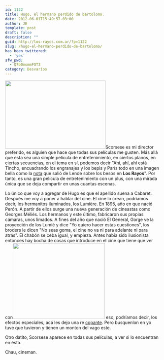 ```yaml
---
id: 1122
title: Hugo, el hermano perdido de bartolomo.
date: 2012-06-01T15:49:57-03:00
author: JE
template: post
draft: false
description: ""
guid: http://los-rayos.com.ar/?p=1122
slug: /hugo-el-hermano-perdido-de-bartolomo/
has_been_twittered:
  - 'yes'
sfw_pwd:
  - Q7b0mommFOT3
category: Desvaríos
---
```

<img class="alignright" src="https://lacosacine.nextperience.netdna-cdn.com/images/galeries/hugo/la%20invencion%20de%20hugo%20cabret%209%20-%20la%20cosa%20cine.jpg" alt="" width="326" height="221" />Scorsese es mi director preferido, es alguien que hace que todas sus películas me gusten. Más allá que esta sea una simple película de entretenimiento, en ciertos planos, en ciertas secuencias, en el tema en sí, podemos decir "Ahí, ahí, ahí está Tincho, encuadrando los engranajes y los bepis y París todo en una imagen bella como la [nota](http://los-rayos.com/hay-que-besarse-mas/) que salió de Lende sobre los besos en **Los Rayos**". Por tanto, es una gran película de entretenimiento con un plus, con una mirada única que se deja compartir en unas cuantas escenas.

Lo único que voy a agregar de Hugo es que el apellido suena a Cabaret. Después me voy a poner a hablar del cine. El cine lo crean, podríamos decir, los hermanitos iluminados, los Lumière. En 1895, año en que nació Perón. A partir de ellos surge una nueva generación de cineastas como Georges Méliès. Los hermanos y este último, fabricaron sus propias cámaras, unos limados. A fines del año que nació El General, Gorge ve la proyección de los Lumié y dice "Yo quiero hacer estas cuestiones", los broders le dicen "No seas goma, el cine no va ni para adelante ni para atrás". El chabón se ceba igual, y empieza. Antes había sido ilusionista entonces hay bocha de cosas que introduce en el cine que tiene que ver con<img class="alignleft" src="https://image.toutlecine.com/photos/4/0/0/400-farces-du-diable-1906-01-g.jpg" alt="" width="299" height="246" /> eso, podríamos decir, los efectos especiales, acá les dejo una re [copante](http://www.youtube.com/watch?v=Ikboz1LFKZ4&feature=results_main&playnext=1&list=PL1581C65AD151DAB0). Pero busquenlon en yo tuve que tuvieron y tienen un monton del vago este.

Otro datito, Scorsese aparece en todas sus películas, a ver si lo encuentran en ésta.

Chau, cineman.